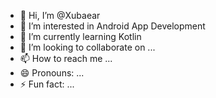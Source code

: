- 👋 Hi, I’m @Xubaear
- 👀 I’m interested in Android App Development
- 🌱 I’m currently learning Kotlin
- 💞️ I’m looking to collaborate on ...
- 📫 How to reach me ...
- 😄 Pronouns: ...
- ⚡ Fun fact: ...

<!---
Xubaear/Xubaear is a ✨ special ✨ repository because its `README.md` (this file) appears on your GitHub profile.
You can click the Preview link to take a look at your changes.
--->
